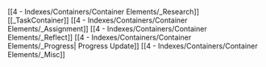 [[4 - Indexes/Containers/Container Elements/_Research]]
[[_TaskContainer]]
[[4 - Indexes/Containers/Container Elements/_Assignment]]
[[4 - Indexes/Containers/Container Elements/_Reflect]]
[[4 - Indexes/Containers/Container Elements/_Progress| Progress Update]]
[[4 - Indexes/Containers/Container Elements/_Misc]]
